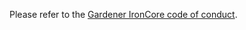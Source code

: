 Please refer to the [Gardener IronCore code of conduct](https://onmetal.github.io/documentation/contribute/overview/#code-of-conduct).